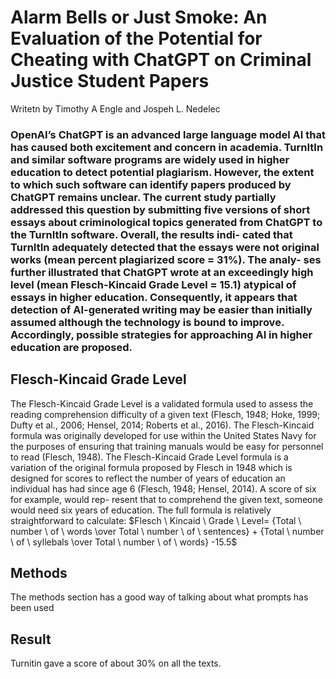 Alarm Bells or Just Smoke: An Evaluation of the Potential for Cheating with ChatGPT on Criminal Justice Student Papers
========================
Writetn by Timothy A Engle and Jospeh L. Nedelec

### OpenAI’s ChatGPT is an advanced large language model AI that has caused both excitement and concern in academia. TurnItIn and similar software programs are widely used in higher education to detect potential plagiarism. However, the extent to which such software can identify papers produced by ChatGPT remains unclear. The current study partially addressed this question by submitting five versions of short essays about criminological topics generated from ChatGPT to the TurnItIn software. Overall, the results indi- cated that TurnItIn adequately detected that the essays were not original works (mean percent plagiarized score = 31%). The analy- ses further illustrated that ChatGPT wrote at an exceedingly high level (mean Flesch-Kincaid Grade Level = 15.1) atypical of essays in higher education. Consequently, it appears that detection of AI-generated writing may be easier than initially assumed although the technology is bound to improve. Accordingly, possible strategies for approaching AI in higher education are proposed.

## Flesch-Kincaid Grade Level
The Flesch-Kincaid Grade Level is a validated formula used to assess the reading comprehension difficulty of a given text (Flesch, 1948; Hoke, 1999; Dufty et al., 2006; Hensel, 2014; Roberts et al., 2016). The Flesch-Kincaid formula was originally developed for use within the United States Navy for the purposes of ensuring that training manuals would be easy for personnel to read (Flesch, 1948). The Flesch-Kincaid Grade Level formula is a variation of the original formula proposed by Flesch in 1948 which is designed for scores to reflect the number of years of education an individual has had since age 6 (Flesch, 1948; Hensel, 2014). A score of six for example, would rep-
resent that to comprehend the given text, someone would need six years of education. The full formula is relatively straightforward to calculate: $Flesch \ Kincaid \ Grade \ Level= {Total \ number \ of \ words \over Total \ number \ of \ sentences} + {Total \ number \ of \ syllebals \over Total \ number \ of \ words} -15.5$

## Methods
The methods section has a good way of talking about what prompts has been used

## Result
Turnitin gave a score of about 30% on all the texts. 